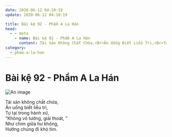 ```yaml
---
date: 2020-06-12 04:10:19
update: 2020-06-12 04:10:19

title: Bài kệ 92 - Phẩm A La Hán
head:
  - - meta
    - name: Bài kệ 92 - Phẩm A La Hán
      content: Tài Sản Không Chất Chứa,<Br>Ăn Uống Biết Liễu Tri,<Br>Tự Tại Trong Hành Xứ,<Br>“Không Vô Tướng, Giải Thoát, ”<Br>Như Chim Giữa Hư Không,<Br>Hướng Chúng Đi Khó Tìm.<Br>
category:
  - pham-a-la-han
---
```


# Bài kệ 92 - Phẩm A La Hán

![An image](/img/pham-a-la-han/pham-a-la-han-092.jpg)

Tài sản không chất chứa,<br>Ăn uống biết liễu tri,<br>Tự tại trong hành xứ,<br>“Không vô tướng, giải thoát, ”<br>Như chim giữa hư không,<br>Hướng chúng đi khó tìm.<br>
